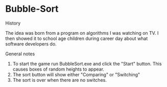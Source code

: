 # Bubble-Sort
History

The idea was born from a program on algorithms I was watching on TV.  I then showed it to school age children during career day about what software developers do.  

General notes

1) To start the game run BubbleSort.exe and click the "Start" button.  This causes boxes of random heights to appear.
2) The sort button will show either "Comparing" or "Switching"
3) The sort is over when there are no switches.
